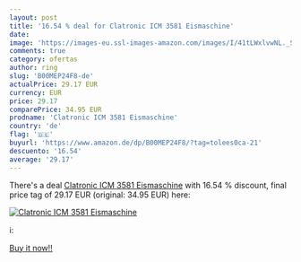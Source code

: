 ```yaml
---
layout: post
title: '16.54 % deal for Clatronic ICM 3581 Eismaschine'
date: 
image: 'https://images-eu.ssl-images-amazon.com/images/I/41tLWxlvwNL._SL200_.jpg'
comments: true
category: ofertas
author: ring
slug: 'B00MEP24F8-de'
actualPrice: 29.17 EUR
currency: EUR
price: 29.17
comparePrice: 34.95 EUR
prodname: 'Clatronic ICM 3581 Eismaschine'
country: 'de'
flag: '🇩🇪'
buyurl: 'https://www.amazon.de/dp/B00MEP24F8/?tag=tolees0ca-21'
descuento: '16.54'
average: '29.17'
---
```


There's a deal [Clatronic ICM 3581 Eismaschine](https://www.amazon.de/dp/B00MEP24F8/?tag=tolees0ca-21)  with  16.54 % discount, final price tag of  29.17 EUR (original: 34.95 EUR) here:

[![Clatronic ICM 3581 Eismaschine](https://images-eu.ssl-images-amazon.com/images/I/41tLWxlvwNL._SL200_.jpg)](https://www.amazon.de/dp/B00MEP24F8/?tag=tolees0ca-21)

ℹ️:


[Buy it now!!](https://www.amazon.de/dp/B00MEP24F8/?tag=tolees0ca-21)
